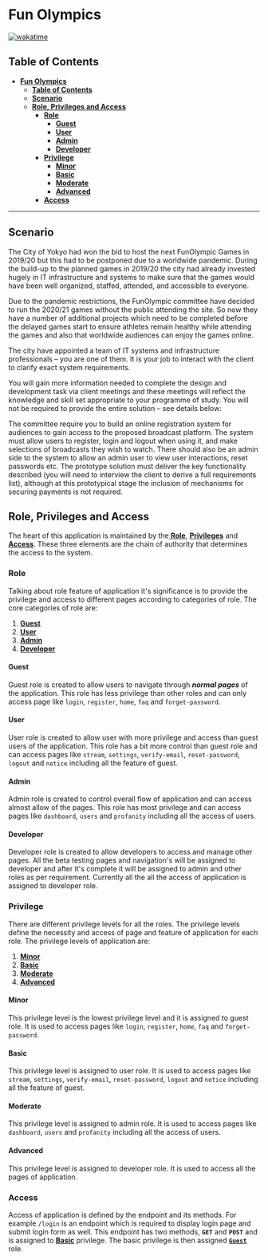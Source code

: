 # **Fun Olympics**

[![wakatime](https://wakatime.com/badge/github/itSubeDibesh/Fun_Olympics.svg)](https://wakatime.com/badge/github/itSubeDibesh/Fun_Olympics)

## **Table of Contents**

- [**Fun Olympics**](#fun-olympics)
  - [**Table of Contents**](#table-of-contents)
  - [**Scenario**](#scenario)
  - [**Role, Privileges and Access**](#role-privileges-and-access)
    - [**Role**](#role)
      - [**Guest**](#guest)
      - [**User**](#user)
      - [**Admin**](#admin)
      - [**Developer**](#developer)
    - [**Privilege**](#privilege)
      - [**Minor**](#minor)
      - [**Basic**](#basic)
      - [**Moderate**](#moderate)
      - [**Advanced**](#advanced)
    - [**Access**](#access)

---

## **Scenario**

The City of Yokyo had won the bid to host the next FunOlympic Games in 2019/20 but this had to be postponed due to a worldwide pandemic. During the build-up to the planned games in 2019/20 the city had already invested hugely in IT infrastructure and systems to make sure that the games would have been well organized, staffed, attended, and accessible to everyone.

Due to the pandemic restrictions, the FunOlympic committee have decided to run the 2020/21 games without the public attending the site. So now they have a number of additional projects which need to be completed before the delayed games start to ensure athletes remain healthy while attending the games and also that worldwide audiences can enjoy the games online.

The city have appointed a team of IT systems and infrastructure professionals – you are one of them. It is your job to interact with the client to clarify exact system requirements.

You will gain more information needed to complete the design and development task via client meetings and these meetings will reflect the knowledge and skill set appropriate to your programme of study. You will not be required to provide the entire solution – see details below:

The committee require you to build an online registration system for audiences to gain access to the proposed broadcast platform. The system must allow users to register, login and logout when using it, and make selections of broadcasts they wish to watch. There should also be an admin side to the system to allow an admin user to view user interactions, reset passwords etc. The prototype solution must deliver the key functionality described (you will need to interview the client to derive a full requirements list), although at this prototypical stage the inclusion of mechanisms for securing payments is not required.

## **Role, Privileges and Access**

The heart of this application is maintained by the[ **Role**](#role), [**Privileges**](#privilege) and [**Access**](#access). These three elements are the chain of authority that determines the access to the system.

### **Role**

Talking about role feature of application it's significance is to provide the privilege and access to different pages according to categories of role. The core categories of role are:

1. [**Guest**](#guest)
2. [**User**](#user)
3. [**Admin**](#admin)
4. [**Developer**](#developer)

#### **Guest**

Guest role is created to allow users to navigate through **_normal pages_** of the application. This role has less privilege than other roles and can only access page like `login`, `register`, `home`, `faq` and `forget-password`.

#### **User**

User role is created to allow user with more privilege and access than guest users of the application. This role has a bit more control than guest role and can access pages like `stream`, `settings`, `verify-email`, `reset-password`, `logout` and `notice` including all the feature of guest.

#### **Admin**

Admin role is created to control overall flow of application and can access almost allow of the pages. This role has most privilege and can access pages like `dashboard`, `users` and `profanity` including all the access of users.

#### **Developer**

Developer role is created to allow developers to access and manage other pages. All the beta testing pages and navigation's will be assigned to developer and after it's complete it will be assigned to admin and other roles as per requirement. Currently all the all the access of application is assigned to developer role.

### **Privilege**

There are different privilege levels for all the roles. The privilege levels define the necessity and access of page and feature of application for each role. The privilege levels of application are:

1. [**Minor**](#minor)
2. [**Basic**](#basic)
3. [**Moderate**](#moderate)
4. [**Advanced**](#advanced)

#### **Minor**

This privilege level is the lowest privilege level and it is assigned to guest role. It is used to access pages like `login`, `register`, `home`, `faq` and `forget-password`.

#### **Basic**

This privilege level is assigned to user role. It is used to access pages like `stream`, `settings`, `verify-email`, `reset-password`, `logout` and `notice` including all the feature of guest.

#### **Moderate**

This privilege level is assigned to admin role. It is used to access pages like `dashboard`, `users` and `profanity` including all the access of users.

#### **Advanced**

This privilege level is assigned to developer role. It is used to access all the pages of application.

### **Access**

Access of application is defined by the endpoint and its methods. For example `/login` is an endpoint which is required to display login page and submit login form as well. This endpoint has two methods, **`GET`** and **`POST`** and is assigned to [**Basic**](#basic) privilege. The basic privilege is then assigned [**`Guest`**](#guest) role.
